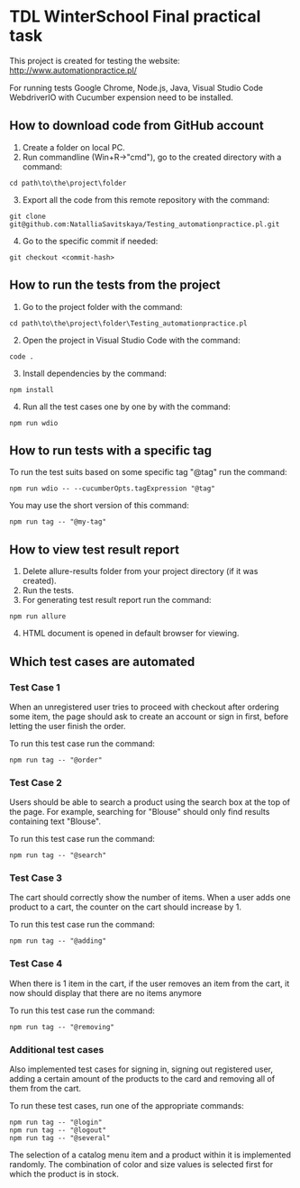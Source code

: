 # TDL WinterSchool Final practical task
This project is created for testing the website: http://www.automationpractice.pl/

For running tests Google Chrome, Node.js, Java, Visual Studio Code WebdriverIO with Cucumber expension need to be installed.

## How to download code from GitHub account
1. Create a folder on local PC.
2. Run commandline (Win+R->"cmd"), go to the created directory with a command:
```
cd path\to\the\project\folder
```
3. Export all the code from this remote repository with the command:
```
git clone git@github.com:NatalliaSavitskaya/Testing_automationpractice.pl.git
```
4. Go to the specific commit if needed:
```
git checkout <commit-hash>
```
## How to run the tests from the project
1. Go to the project folder with the command:
```
cd path\to\the\project\folder\Testing_automationpractice.pl
```
2. Open the project in Visual Studio Code with the command:
```
code .
```
3. Install dependencies by the command:
```
npm install
```
4. Run all the test cases one by one by with the command:
```
npm run wdio
```
## How to run tests with a specific tag
To run the test suits based on some specific tag "@tag" run the command:
```
npm run wdio -- --cucumberOpts.tagExpression "@tag"
```
You may use the short version of this command:
```
npm run tag -- "@my-tag"
```
## How to view test result report
1. Delete allure-results folder from your project directory (if it was created).
2. Run the tests.
3. For generating test result report run the command:
```
npm run allure
```
4. HTML document is opened in default browser for viewing.
## Which test cases are automated
### Test Case 1
When an unregistered user tries to proceed with checkout after ordering some item, the page should ask to create an account or sign in first, before letting the user finish the order.

To run this test case run the command:
```
npm run tag -- "@order"
```
### Test Case 2
Users should be able to search a product using the search box at the top of the page. For example, searching for "Blouse" should only find results containing text "Blouse".

To run this test case run the command:
```
npm run tag -- "@search"
```
### Test Case 3
The cart should correctly show the number of items. When a user adds one product to a cart, the counter on the cart should increase by 1.


To run this test case run the command:
```
npm run tag -- "@adding"
```
### Test Case 4
When there is 1 item in the cart, if the user removes an item from the cart, it now should display that there are no items anymore

To run this test case run the command:
```
npm run tag -- "@removing"
```
### Additional test cases
Also implemented test cases for signing in, signing out registered user, adding a certain amount of the products to the card and removing all of them from the cart. 

To run these test cases, run one of the appropriate commands:
```
npm run tag -- "@login"
npm run tag -- "@logout"
npm run tag -- "@several"
```
The selection of a catalog menu item and a product within it is implemented randomly. The combination of color and size values is selected first for which the product is in stock.